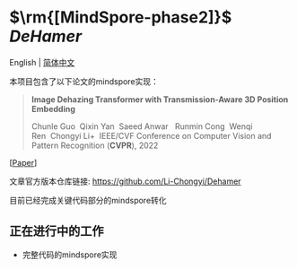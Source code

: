 

# $\rm{[MindSpore-phase2]}$ $DeHamer$

English | [简体中文](https://github.com/MCG-NKU/E2FGVI/blob/master/README_zh-CN.md)

本项目包含了以下论文的mindspore实现：

> **Image Dehazing Transformer with Transmission-Aware 3D Position Embedding**
>
> Chunle Guo  Qixin Yan   Saeed Anwar   Runmin Cong  Wenqi Ren  Chongyi Li+ 
> IEEE/CVF Conference on Computer Vision and Pattern Recognition (**CVPR**), 2022

[[Paper](https://li-chongyi.github.io/Proj_DeHamer.html)]



文章官方版本仓库链接: https://github.com/Li-Chongyi/Dehamer



目前已经完成关键代码部分的mindspore转化



## 正在进行中的工作

-  完整代码的mindspore实现

